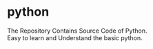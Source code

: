 # python
The Repository Contains Source Code of Python.<br/>
Easy to learn and Understand the basic python.</br>
